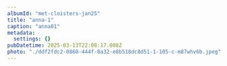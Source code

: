 ```yaml
---
albumId: "met-cloisters-jan25"
title: "anna-1"
caption: "anna01"
metadata:
  settings: {}
pubDatetime: 2025-03-13T22:08:17.008Z
photo: "./ddf2fdc2-0860-444f-8a32-e8b518dc8d51-1-105-c-m87whv6b.jpeg"
---
```



